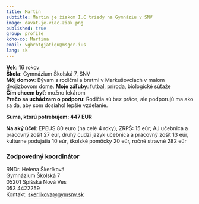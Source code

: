 ```yaml
---
title: Martin
subtitle: Martin je žiakom I.C triedy na Gymnáziu v SNV
image: davat-je-viac-ziak.png
published: true
group: profile
koho-co: Martina
email: vgbrotgjatiqu@msgor.ius
lang: sk
---
```

**Vek**: 16 rokov  
**Škola**: Gymnázium Školská 7, SNV  
**Môj domov**: Bývam s rodičmi a bratmi v Markušovciach v malom dvojizbovom dome. 
**Moje záľuby**: futbal, príroda, biologické súťaže  
**Čím chcem byť**: možno lekárom  
**Prečo sa uchádzam o podporu**: Rodičia sú bez práce, ale podporujú ma ako sa dá, aby som dosiahol lepšie vzdelanie.   


**Suma, ktorú potrebujem: 447 EUR**  

**Na aký účel**: EPEUS 80 euro (na celé 4 roky), ZRPŠ: 15 eúr; AJ učebnica a pracovný zošit 27 eúr, druhý cudzí jazyk učebnica a pracovný zošit 13 eúr, kultúrne podujatia 10 eúr, školské pomôcky 20 eúr, ročné stravné 282 eúr

### Zodpovedný koordinátor

RNDr. Helena Škeríková                            
Gymnázium Školská 7                                  
05201 Spišská Nová Ves                                    
053 4422259                                                 
Kontakt: skerlikova@gymsnv.sk                             
